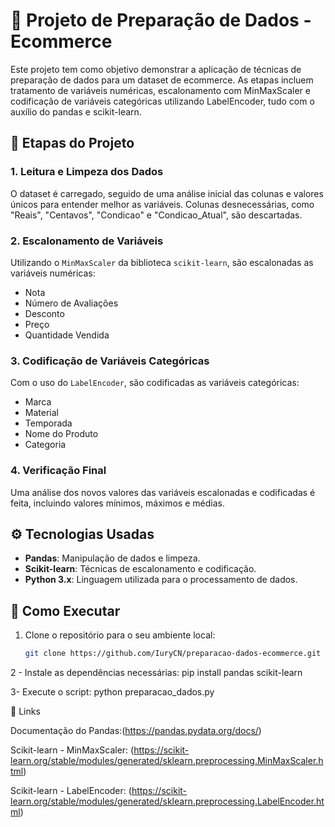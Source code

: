 # 🛒 Projeto de Preparação de Dados - Ecommerce

Este projeto tem como objetivo demonstrar a aplicação de técnicas de preparação de dados para um dataset de ecommerce. As etapas incluem tratamento de variáveis numéricas, escalonamento com MinMaxScaler e codificação de variáveis categóricas utilizando LabelEncoder, tudo com o auxílio do pandas e scikit-learn.

## 🚀 Etapas do Projeto

### 1. **Leitura e Limpeza dos Dados**
O dataset é carregado, seguido de uma análise inicial das colunas e valores únicos para entender melhor as variáveis. Colunas desnecessárias, como "Reais", "Centavos", "Condicao" e "Condicao_Atual", são descartadas.

### 2. **Escalonamento de Variáveis**
Utilizando o `MinMaxScaler` da biblioteca `scikit-learn`, são escalonadas as variáveis numéricas:
- Nota
- Número de Avaliações
- Desconto
- Preço
- Quantidade Vendida

### 3. **Codificação de Variáveis Categóricas**
Com o uso do `LabelEncoder`, são codificadas as variáveis categóricas:
- Marca
- Material
- Temporada
- Nome do Produto
- Categoria

### 4. **Verificação Final**
Uma análise dos novos valores das variáveis escalonadas e codificadas é feita, incluindo valores mínimos, máximos e médias.

## ⚙️ Tecnologias Usadas

- **Pandas**: Manipulação de dados e limpeza.
- **Scikit-learn**: Técnicas de escalonamento e codificação.
- **Python 3.x**: Linguagem utilizada para o processamento de dados.

## 📝 Como Executar

1. Clone o repositório para o seu ambiente local:
   ```bash
   git clone https://github.com/IuryCN/preparacao-dados-ecommerce.git

2 - Instale as dependências necessárias:
pip install pandas scikit-learn

3- Execute o script:
python preparacao_dados.py


🔗 Links

Documentação do Pandas:(https://pandas.pydata.org/docs/)

Scikit-learn - MinMaxScaler: (https://scikit-learn.org/stable/modules/generated/sklearn.preprocessing.MinMaxScaler.html)

Scikit-learn - LabelEncoder: (https://scikit-learn.org/stable/modules/generated/sklearn.preprocessing.LabelEncoder.html)
